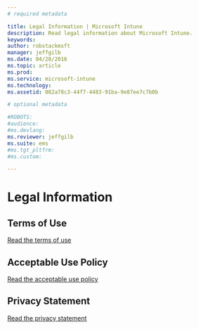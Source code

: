 ```yaml
---
# required metadata

title: Legal Information | Microsoft Intune
description: Read legal information about Microsoft Intune.
keywords:
author: robstackmsft
manager: jeffgilb
ms.date: 04/28/2016
ms.topic: article
ms.prod:
ms.service: microsoft-intune
ms.technology:
ms.assetid: 082a78c3-44f7-4483-91ba-9e87ee7c7b0b

# optional metadata

#ROBOTS:
#audience:
#ms.devlang:
ms.reviewer: jeffgilb
ms.suite: ems
#ms.tgt_pltfrm:
#ms.custom:

---
```


# Legal Information

## Terms of Use
[Read the terms of use](terms-of-use.md)

## Acceptable Use Policy
[Read the acceptable use policy](acceptable-use-policy-for-microsoft-intune.md)

## Privacy Statement
[Read the privacy statement](privacy-statement.md)

